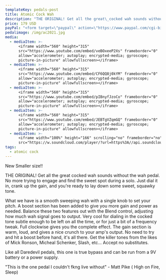 ```yaml
---
templateKey: pedals-post
title: Atomic Cock Wah
description: "THE ORIGINAL! Get all the great\_cocked wah sounds without the wah pedal. No more trying to engage and find the sweet spot during a solo. Just dial it in, crank up the gain, and you're ready to lay down some\_sweet, squawky tone."
price: 179 USD
payPal: "<form target=\"paypal\" action=\"https://www.paypal.com/cgi-bin/webscr\" method=\"post\">\n<input type=\"hidden\" name=\"cmd\" value=\"_s-xclick\">\n<input type=\"hidden\" name=\"hosted_button_id\" value=\"M7G47E8RDMV36\">\n<table>\n<tr><td><input type=\"hidden\" name=\"on0\" value=\"Buy Now\">Buy Now</td></tr><tr><td><select name=\"os0\">\n\t<option value=\"Atomic Cock\">Atomic Cock $179.00 USD</option>\n</select> </td></tr>\n</table>\n<input type=\"hidden\" name=\"currency_code\" value=\"USD\">\n<input type=\"image\" src=\"https://www.paypalobjects.com/en_US/i/btn/btn_cart_LG.gif\" border=\"0\" name=\"submit\" alt=\"PayPal - The safer, easier way to pay online!\">\n<img alt=\"\" border=\"0\" src=\"https://www.paypalobjects.com/en_US/i/scr/pixel.gif\" width=\"1\" height=\"1\">\n</form>"
pedalimage: /img/ac2021.jpg
media:
  - mediaItem: >-
      <iframe width="560" height="315"
      src="https://www.youtube.com/embed/veBOxeeP2Xs" frameborder="0"
      allow="accelerometer; autoplay; encrypted-media; gyroscope;
      picture-in-picture" allowfullscreen></iframe>
  - mediaItem: >-
      <iframe width="560" height="315"
      src="https://www.youtube.com/embed/CF6QQ8j0kYM" frameborder="0"
      allow="accelerometer; autoplay; encrypted-media; gyroscope;
      picture-in-picture" allowfullscreen></iframe>
  - mediaItem: >-
      <iframe width="560" height="315"
      src="https://www.youtube.com/embed/pIBnyfJzoCo" frameborder="0"
      allow="accelerometer; autoplay; encrypted-media; gyroscope;
      picture-in-picture" allowfullscreen></iframe>
  - mediaItem: >-
      <iframe width="560" height="315"
      src="https://www.youtube.com/embed/JEBTgVZqmGQ" frameborder="0"
      allow="accelerometer; autoplay; encrypted-media; gyroscope;
      picture-in-picture" allowfullscreen></iframe>
  - mediaItem: >-
      <iframe width="100%" height="166" scrolling="no" frameborder="no"
      src="https://w.soundcloud.com/player/?url=https%3A//api.soundcloud.com/tracks/454227918&amp;color=ff5500"></iframe>
tags:
  - atomic cock
---
```

New Smaller size!!

THE ORIGINAL! Get all the great cocked wah sounds without the wah pedal. No more trying to engage and find the sweet spot during a solo. Just dial it in, crank up the gain, and you're ready to lay down some sweet, squawky tone.

What we have is a smooth sweeping wah with a single knob to set your pitch. A boost section has been added to give you more gain and power as needed. Balance these two features out with the Blend control, adjusting how much wah signal goes to output. Very cool for dialing in the cocked tone subtle enough to be left on all the time, or for just a bit of a frequency tweak. Full clockwise gives you the complete effect. The gain section is warm, loud, and gives a nice crunch to your amp's output. No need to try and hit a boost before hand, it's all there. Get the killer tones from the likes of Mick Ronson, Micheal Schenker, Slash, etc… Accept no substitutes.

Like all Daredevil pedals, this one is true bypass and can be run from a 9V battery or a power supply.

"This is the one pedal I couldn't fkng live without" - Matt Pike ( High on Fire, Sleep)
